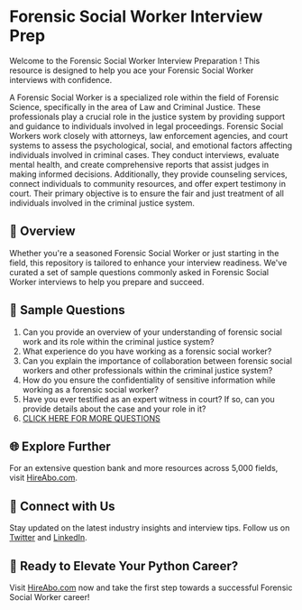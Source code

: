 # Forensic Social Worker Interview Prep

Welcome to the Forensic Social Worker Interview Preparation ! This resource is designed to help you ace your Forensic Social Worker interviews with confidence.

A Forensic Social Worker is a specialized role within the field of Forensic Science, specifically in the area of Law and Criminal Justice. These professionals play a crucial role in the justice system by providing support and guidance to individuals involved in legal proceedings. Forensic Social Workers work closely with attorneys, law enforcement agencies, and court systems to assess the psychological, social, and emotional factors affecting individuals involved in criminal cases. They conduct interviews, evaluate mental health, and create comprehensive reports that assist judges in making informed decisions. Additionally, they provide counseling services, connect individuals to community resources, and offer expert testimony in court. Their primary objective is to ensure the fair and just treatment of all individuals involved in the criminal justice system.

## 🚀 Overview

Whether you're a seasoned Forensic Social Worker or just starting in the field, this repository is tailored to enhance your interview readiness. We've curated a set of sample questions commonly asked in Forensic Social Worker interviews to help you prepare and succeed.

## 📝 Sample Questions

1. Can you provide an overview of your understanding of forensic social work and its role within the criminal justice system?
2. What experience do you have working as a forensic social worker?
3. Can you explain the importance of collaboration between forensic social workers and other professionals within the criminal justice system?
4. How do you ensure the confidentiality of sensitive information while working as a forensic social worker?
5. Have you ever testified as an expert witness in court? If so, can you provide details about the case and your role in it?
6. [CLICK HERE FOR MORE QUESTIONS](https://hireabo.com/job/9_4_28/Forensic%20Social%20Worker)

## 🌐 Explore Further

For an extensive question bank and more resources across 5,000 fields, visit [HireAbo.com](https://www.hireabo.com).

## 📱 Connect with Us

Stay updated on the latest industry insights and interview tips. Follow us on [Twitter](https://twitter.com/hireabo) and [LinkedIn](https://www.linkedin.com/in/hire-abo-3609972a8/).

## 🚀 Ready to Elevate Your Python Career?

Visit [HireAbo.com](https://www.hireabo.com) now and take the first step towards a successful Forensic Social Worker career!